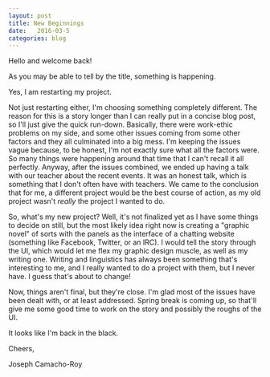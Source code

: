 ```yaml
---
layout: post
title: New Beginnings
date:   2016-03-5
categories: blog
---
```

Hello and welcome back!

As you may be able to tell by the title, something is happening.

Yes, I am restarting my project.

Not just restarting either, I'm choosing something completely different. The reason for this is a story longer than I can really put in a concise blog post, so I'll just give the quick run-down. Basically, there were work-ethic problems on my side, and some other issues coming from some other factors and they all culminated into a big mess. I'm keeping the issues vague because, to be honest, I'm not exactly sure what all the factors were. So many things were happening around that time that I can't recall it all perfectly. Anyway, after the issues combined, we ended up having a talk with our teacher about the recent events. It was an honest talk, which is something that I don't often have with teachers. We came to the conclusion that for me, a different project would be the best course of action, as my old project wasn't *really* the project I wanted to do.

So, what's my new project? Well, it's not finalized yet as I have some things to decide on still, but the most likely idea right now is creating a "graphic novel" of sorts with the panels as the interface of a chatting website (something like Facebook, Twitter, or an IRC). I would tell the story through the UI, which would let me flex my graphic design muscle, as well as my writing one. Writing and linguistics has always been something that's interesting to me, and I really wanted to do a project with them, but I never have. I guess that's about to change!

Now, things aren't final, but they're close. I'm glad most of the issues have been dealt with, or at least addressed. Spring break is coming up, so that'll give me some good time to work on the story and possibly the roughs of the UI.

It looks like I'm back in the black.

Cheers,

Joseph Camacho-Roy
